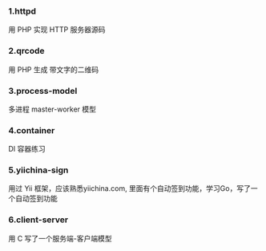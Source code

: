 ### 1.httpd
用 PHP 实现 HTTP 服务器源码
### 2.qrcode
用 PHP 生成 带文字的二维码
### 3.process-model
多进程 master-worker 模型
### 4.container
DI 容器练习
### 5.yiichina-sign 
用过 Yii 框架，应该熟悉yiichina.com, 里面有个自动签到功能，学习Go，写了一个自动签到功能
### 6.client-server
用 C 写了一个服务端-客户端模型